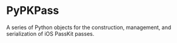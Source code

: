 PyPKPass
========

A series of Python objects for the construction, management, and serialization of iOS PassKit passes.